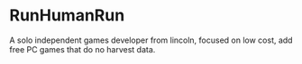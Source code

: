 # RunHumanRun
A solo independent games developer from lincoln, focused on low cost, add free PC games that do no harvest data.
